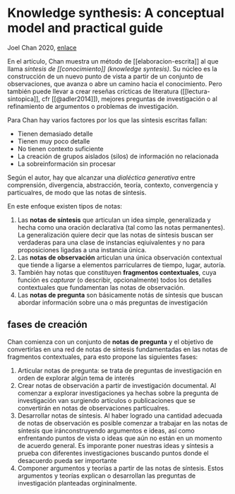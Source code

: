 # Knowledge synthesis: A conceptual model and practical guide
Joel Chan 2020, [enlace](https://oasislab.pubpub.org/pub/54t0y9mk)

En el artículo, Chan muestra un método de [[elaboracion-escrita]] al que llama *síntesis de [[conocimiento]] (knowledge syntesis)*. Su núcleo es la construcción de un nuevo punto de vista a partir de un conjunto de observaciones, que avanza o abre un camino hacia el conocimiento. Pero también puede llevar a crear reseñas crícticas de literatura ([[lectura-sintopica]], cfr [[@adler2014]]), mejores preguntas de investigación o al refinamiento de argumentos o problemas de investigación.

Para Chan hay varios factores por los que las síntesis escritas fallan:

- Tienen demasiado detalle
- Tienen muy poco detalle
- No tienen contexto suficiente
- La creación de grupos aislados (silos) de información no relacionada
- La sobreinformación sin procesar

Según el autor, hay que alcanzar una *dialéctica generativa* entre comprensión, divergencia, abstracción, teoría, contexto, convergencia y particualres, de modo que las notas de síntesis.

En este enfoque existen tipos de notas:

1. Las **notas de síntesis** que articulan un idea simple, generalizada y hecha como una oración declarativa (tal como las notas permanentes). La generalización quiere decir que las notas de síntesis buscan ser verdaderas para una clase de instancias eqiuivalentes y no para proposiciones ligadas a una instancia única. 
2. Las **notas de observación** articulan una única observación contextual que tiende a ligarse a elementos parricularres de tiempo, lugar, autoría.
3. También hay notas que constituyen **fragmentos contextuales**, cuya función es *capturar* (o describir, opcionalmente) todos los detalles contextuales que fundamentan las notas de observación.
4. Las **notas de pregunta** son básicamente notás de síntesis que buscan abordar información sobre una o más preguntas de investigación

## fases de creación

Chan comienza con un conjunto de **notas de pregunta** y el objetivo de convertirlas en una red de notas de síntesis fundamentadas en las notas de fragmentos contextuales, para esto propone las siguientes fases:

1. Articular notas de pregunta: se trata de preguntas de investigación en orden de explorar algún tema de interés
2. Crear notas de observación a partir de investigación documental. Al comenzar a explorar investigaciones ya hechas sobre la pregunta de investigación van surgiendo artículos o publicaciones que se convertirán en notas de observaciones particualres.
3. Desarrollar notas de síntesis. Al haber logrado una cantidad adecuada de notas de observación es posible comenzar a trabajar en las notas de síntesis que iránconstruyendo argumentos e ideas, así como enfrentando puntos de vista o ideas que aún no están en un momento de acuerdo general. Es imporante poner nuestras ideas y síntesis a prueba con diferentes investigaciones buscando puntos donde el desacuerdo pueda ser importante
4. Componer argumentos y teorías a partir de las notas de síntesis. Estos argumentos y teorías explican o desarrollan las preguntas de investigación planteadas orgininalmente.


